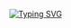 [![Typing SVG](https://readme-typing-svg.demolab.com?font=Fira+Code&duration=1000&pause=1000&color=3DF79E&width=435&lines=hey%2C+it's+mohneesh!;currently%3A+studying+machine+learning;currently%3A+tinkering+sminkering+blinkering)](https://git.io/typing-svg)




